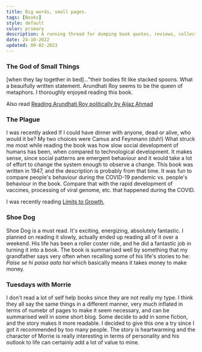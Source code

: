 ```yaml
---
title: Big words, small pages. 
tags: [Books]
style: default
color: primary
description: A running thread for dumping book quotes, reviews, collecting my thoughts, etc. from the books I read.
date: 24-10-2022
updated: 09-02-2023
---
```


### The God of Small Things

\[when they lay together in bed\]..."their bodies fit like stacked spoons. What a beauifully written statement. Arundhati Roy seems to be the queen of metaphors. I thoroughly enjoyed reading this book. 

Also read [Reading Arundhati Roy politically by Aijaz Ahmad](https://frontline.thehindu.com/cover-story/reading-arundhati-roy-politically-by-aijaz-ahmad/article38458826.ece)

### The Plague

I was recently asked If I could have dinner with anyone, dead or alive, who would it be? My two choices were Camus and Feynmann (duh!)
What struck me most while reading the book was how slow social development of humans has been, when compared to technological development. It makes sense, since social patterns are emergent behaviour and it would take a lot of effort to change the system enough to observe a change. This book was written in 1947, and the description is probably from that time. It was fun to compare people's behaviour during the COVID-19 pandemic vs. people's behaviour in the book. Compare that with the rapid development of vaccines, processing of viral genome, etc. that happened during the COVID.

I was recently reading [Limits to Growth](https://web.ics.purdue.edu/~wggray/Teaching/His300/Illustrations/Limits-to-Growth.pdf),

### Shoe Dog

Shoe Dog is a must read. It's exciting, energizing, absolutely fantastic. I planned on reading it slowly, actually ended up reading all of it over a weekend. His life has been a roller coster ride, and he did a fantastic job in turning it into a book. The book is summarised well by something that my grandfather says very often when recalling some of his life's stories to he: *Paise se hi paisa aata hai* which basically means it takes money to make money.

### Tuesdays with Morrie

I don't read a lot of self help books since they are not really my type. I think they all say the same things in a different manner, very much inflated in terms of numebr of pages to make it seem necessary, and can be summarised well in some short blog. Some decide to add in some fiction, and the story makes it more readable. I decided to give this one a try since I got it recommended by too many people. The story is heartwarming and the character of Morrie is really interesting in terms of personality and his outlook to life can certainly add a lot of value to mine.


